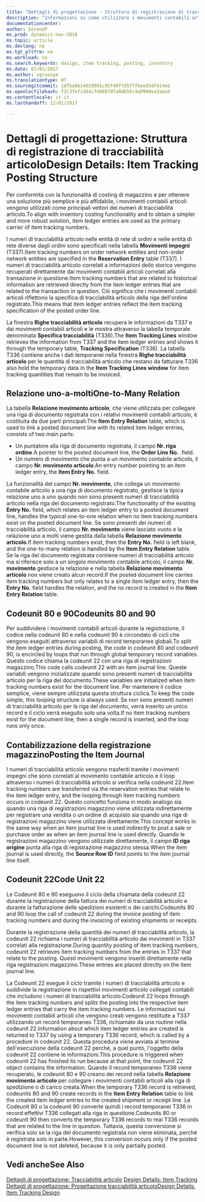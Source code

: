 ```yaml
---
title: "Dettagli di progettazione - Struttura di registrazione di tracciabilità articolo"
description: "Informazioni su come utilizzare i movimenti contabili articoli come vettori principali dei numeri di tracciabilità articolo."
documentationcenter: 
author: SorenGP
ms.prod: dynamics-nav-2018
ms.topic: article
ms.devlang: na
ms.tgt_pltfrm: na
ms.workload: na
ms.search.keywords: design, item tracking, posting, inventory
ms.date: 07/01/2017
ms.author: sgroespe
ms.translationtype: HT
ms.sourcegitcommit: 1dfba8b14019991c95f40ffd5f7fbaed5df414eb
ms.openlocfilehash: f3c37ef1dd4c7d9887dfa0db55c4a0990ea3aea5
ms.contentlocale: it-it
ms.lasthandoff: 12/01/2017

---
```

# <a name="design-details-item-tracking-posting-structure"></a><span data-ttu-id="34193-103">Dettagli di progettazione: Struttura di registrazione di tracciabilità articolo</span><span class="sxs-lookup"><span data-stu-id="34193-103">Design Details: Item Tracking Posting Structure</span></span>
<span data-ttu-id="34193-104">Per conformità con la funzionalità di costing di magazzino e per ottenere una soluzione più semplice e più affidabile, i movimenti contabili articoli vengono utilizzati come principali vettori dei numeri di tracciabilità articolo.</span><span class="sxs-lookup"><span data-stu-id="34193-104">To align with inventory costing functionality and to obtain a simpler and more robust solution, item ledger entries are used as the primary carrier of item tracking numbers.</span></span>  
  
<span data-ttu-id="34193-105">I numeri di tracciabilità articolo nelle entità di rete di ordini e nelle entità di rete diverse dagli ordini sono specificati nella tabella **Movimenti impegni** (T337).</span><span class="sxs-lookup"><span data-stu-id="34193-105">Item tracking numbers on order network entities and non-order network entities are specified in the **Reservation Entry** table (T337).</span></span> <span data-ttu-id="34193-106">I numeri di tracciabilità articolo correlati a informazioni dello storico vengono recuperati direttamente dai movimenti contabili articoli correlati alla transazione in questione.</span><span class="sxs-lookup"><span data-stu-id="34193-106">Item tracking numbers that are related to historical information are retrieved directly from the item ledger entries that are related to the transaction in question.</span></span> <span data-ttu-id="34193-107">Ciò significa che i movimenti contabili articoli riflettono la specifica di tracciabilità articolo della riga dell'ordine registrato.</span><span class="sxs-lookup"><span data-stu-id="34193-107">This means that item ledger entries reflect the item tracking specification of the posted order line.</span></span>  
  
<span data-ttu-id="34193-108">La finestra **Righe tracciabilità articolo** recupera le informazioni da T337 e dai movimenti contabili articoli e le mostra attraverso la tabella temporale denominata **Specifica tracciabilità** (T336).</span><span class="sxs-lookup"><span data-stu-id="34193-108">The **Item Tracking Lines** window retrieves the information from T337 and the item ledger entries and shows it through the temporary table, **Tracking Specification** (T336).</span></span> <span data-ttu-id="34193-109">La tabella T336 contiene anche i dati temporanei nella finestra **Righe tracciabilità articolo** per le quantità di tracciabilità articolo che restano da fatturare.</span><span class="sxs-lookup"><span data-stu-id="34193-109">T336 also hold the temporary data in the **Item Tracking Lines window** for item tracking quantities that remain to be invoiced.</span></span>  
  
## <a name="one-to-many-relation"></a><span data-ttu-id="34193-110">Relazione uno-a-molti</span><span class="sxs-lookup"><span data-stu-id="34193-110">One-to-Many Relation</span></span>  
<span data-ttu-id="34193-111">La tabella **Relazione movimento articolo**, che viene utilizzata per collegare una riga di documento registrata con i relativi movimenti contabili articolo, è costituita da due parti principali:</span><span class="sxs-lookup"><span data-stu-id="34193-111">The **Item Entry Relation** table, which is used to link a posted document line with its related item ledger entries, consists of two main parts:</span></span>  
  
* <span data-ttu-id="34193-112">Un puntatore alla riga di documento registrata, il campo **Nr. riga ordine**.</span><span class="sxs-lookup"><span data-stu-id="34193-112">A pointer to the posted document line, the **Order Line No.**</span></span> <span data-ttu-id="34193-113">.</span><span class="sxs-lookup"><span data-stu-id="34193-113">field.</span></span>  
* <span data-ttu-id="34193-114">Un numero di movimento che punta a un movimento contabile articolo, il campo **Nr. movimento articolo**.</span><span class="sxs-lookup"><span data-stu-id="34193-114">An entry number pointing to an item ledger entry, the **Item Entry No.** field.</span></span>  
  
<span data-ttu-id="34193-115">La funzionalità del campo **Nr. movimento**, che collega un movimento contabile articolo a una riga di documento registrato, gestisce la tipica relazione uno a uno quando non sono presenti numeri di tracciabilità articolo nella riga del documento registrato.</span><span class="sxs-lookup"><span data-stu-id="34193-115">The functionality of the existing **Entry No.** field, which relates an item ledger entry to a posted document line, handles the typical one-to-one relation when no item tracking numbers exist on the posted document line.</span></span> <span data-ttu-id="34193-116">Se sono presenti dei numeri di tracciabilità articolo, il campo **Nr. movimento** viene lasciato vuoto e la relazione uno a molti viene gestita dalla tabella **Relazione movimento articolo**.</span><span class="sxs-lookup"><span data-stu-id="34193-116">If item tracking numbers exist, then the **Entry No.** field is left blank, and the one-to-many relation is handled by the **Item Entry Relation** table.</span></span> <span data-ttu-id="34193-117">Se la riga del documento registrata contiene numeri di tracciabilità articolo ma si riferisce solo a un singolo movimento contabile articolo, il campo **Nr. movimento** gestisce la relazione e nella tabella **Relazione movimento articolo** non viene creato alcun record.</span><span class="sxs-lookup"><span data-stu-id="34193-117">If the posted document line carries item tracking numbers but only relates to a single item ledger entry, then the **Entry No.** field handles the relation, and the no record is created in the **Item Entry Relation** table.</span></span>  
  
## <a name="codeunits-80-and-90"></a><span data-ttu-id="34193-118">Codeunit 80 e 90</span><span class="sxs-lookup"><span data-stu-id="34193-118">Codeunits 80 and 90</span></span>  
<span data-ttu-id="34193-119">Per suddividere i movimenti contabili articoli durante la registrazione, il codice nella codeunit 80 e nella codeunit 90 è circondato di cicli che vengono eseguiti attraverso variabili di record temporanee globali.</span><span class="sxs-lookup"><span data-stu-id="34193-119">To split the item ledger entries during posting, the code in codeunit 80 and codeunit 90, is encircled by loops that run through global temporary record variables.</span></span> <span data-ttu-id="34193-120">Questo codice chiama la codeunit 22 con una riga di registrazioni magazzino.</span><span class="sxs-lookup"><span data-stu-id="34193-120">This code calls codeunit 22 with an item journal line.</span></span> <span data-ttu-id="34193-121">Queste variabili vengono inizializzate quando sono presenti numeri di tracciabilità articolo per la riga del documento.</span><span class="sxs-lookup"><span data-stu-id="34193-121">These variables are initialized when item tracking numbers exist for the document line.</span></span> <span data-ttu-id="34193-122">Per mantenere il codice semplice, viene sempre utilizzata questa struttura ciclica.</span><span class="sxs-lookup"><span data-stu-id="34193-122">To keep the code simple, this looping structure is always used.</span></span> <span data-ttu-id="34193-123">Se non sono presenti numeri di tracciabilità articolo per la riga del documento, verrà inserito un unico record e il ciclo verrà eseguito solo una volta.</span><span class="sxs-lookup"><span data-stu-id="34193-123">If no item tracking numbers exist for the document line, then a single record is inserted, and the loop runs only once.</span></span>  
  
## <a name="posting-the-item-journal"></a><span data-ttu-id="34193-124">Contabilizzazione della registrazione magazzino</span><span class="sxs-lookup"><span data-stu-id="34193-124">Posting the Item Journal</span></span>  
<span data-ttu-id="34193-125">I numeri di tracciabilità articolo vengono trasferiti tramite i movimenti impegni che sono correlati al movimento contabile articolo e il loop attraverso i numeri di tracciabilità articolo si verifica nella codeunit 22.</span><span class="sxs-lookup"><span data-stu-id="34193-125">Item tracking numbers are transferred via the reservation entries that relate to the item ledger entry, and the looping through item tracking numbers occurs in codeunit 22.</span></span> <span data-ttu-id="34193-126">Questo concetto funziona in modo analogo sia quando una riga di registrazioni magazzino viene utilizzata indirettamente per registrare una vendita o un ordine di acquisto sia quando una riga di registrazioni magazzino viene utilizzata direttamente.</span><span class="sxs-lookup"><span data-stu-id="34193-126">This concept works in the same way when an item journal line is used indirectly to post a sale or purchase order as when an item journal line is used directly.</span></span> <span data-ttu-id="34193-127">Quando le registrazioni magazzino vengono utilizzate direttamente, il campo **ID riga origine** punta alla riga di registrazione magazzino stessa.</span><span class="sxs-lookup"><span data-stu-id="34193-127">When the item journal is used directly, the **Source Row ID** field points to the item journal line itself.</span></span>  
  
## <a name="code-unit-22"></a><span data-ttu-id="34193-128">Codeunit 22</span><span class="sxs-lookup"><span data-stu-id="34193-128">Code Unit 22</span></span>  
<span data-ttu-id="34193-129">Le Codeunit 80 e 90 eseguono il ciclo della chiamata della codeunit 22 durante la registrazione della fattura dei numeri di tracciabilità articolo e durante la fatturazione delle spedizioni esistenti o dei carichi.</span><span class="sxs-lookup"><span data-stu-id="34193-129">Codeunits 80 and 90 loop the call of codeunit 22 during the invoice posting of item tracking numbers and during the invoicing of existing shipments or receipts.</span></span>  
  
<span data-ttu-id="34193-130">Durante la registrazione della quantità dei numeri di tracciabilità articolo, la codeunit 22 richiama i numeri di tracciabilità articolo dai movimenti in T337 correlati alla registrazione.</span><span class="sxs-lookup"><span data-stu-id="34193-130">During quantity posting of item tracking numbers, codeunit 22 retrieves item tracking numbers from the entries in T337 that relate to the posting.</span></span> <span data-ttu-id="34193-131">Questi movimenti vengono inseriti direttamente nella riga registrazioni magazzino.</span><span class="sxs-lookup"><span data-stu-id="34193-131">These entries are placed directly on the item journal line.</span></span>  
  
<span data-ttu-id="34193-132">La Codeunit 22 esegue il ciclo tramite i numeri di tracciabilità articolo e suddivide la registrazione in rispettivi movimenti articolo collegati contabili che includono i numeri di tracciabilità articolo.</span><span class="sxs-lookup"><span data-stu-id="34193-132">Codeunit 22 loops through the item tracking numbers and splits the posting into the respective item ledger entries that carry the item tracking numbers.</span></span> <span data-ttu-id="34193-133">Le informazioni sui movimenti contabili articoli che vengono creati vengono restituite a T337 utilizzando un record temporaneo T336, richiamato da una routine nella codeunit 22.</span><span class="sxs-lookup"><span data-stu-id="34193-133">Information about which item ledger entries are created is returned to T337 by using a temporary T336 record, which is called by a procedure in codeunit 22.</span></span> <span data-ttu-id="34193-134">Questa procedura viene avviata al termine dell'esecuzione della codeunit 22 perché, a quel punto, l'oggetto della codeunit 22 contiene le informazioni.</span><span class="sxs-lookup"><span data-stu-id="34193-134">This procedure is triggered when codeunit 22 has finished its run because at that point, the codeunit 22 object contains the information.</span></span> <span data-ttu-id="34193-135">Quando il record temporaneo T336 viene recuperato, le codeunit 80 e 90 creano dei record nella tabella **Relazione movimento articolo** per collegare i movimenti contabili articoli alla riga di spedizione o di carico creata.</span><span class="sxs-lookup"><span data-stu-id="34193-135">When the temporary T336 record is retrieved, codeunits 80 and 90 create records in the **Item Entry Relation** table to link the created item ledger entries to the created shipment or receipt line.</span></span> <span data-ttu-id="34193-136">Le Codeunit 80 o la codeunit 90 converte quindi i record temporanei T336 in record effettivi T336 collegati alla riga in questione.</span><span class="sxs-lookup"><span data-stu-id="34193-136">Codeunits 80 or codeunit 90 then converts the temporary T336 records to real T336 records that are related to the line in question.</span></span> <span data-ttu-id="34193-137">Tuttavia, questa conversione si verifica solo se la riga del documento registrata non viene eliminata, perché è registrata solo in parte.</span><span class="sxs-lookup"><span data-stu-id="34193-137">However, this conversion occurs only if the posted document line is not deleted, because it is only partially posted.</span></span>  
  
## <a name="see-also"></a><span data-ttu-id="34193-138">Vedi anche</span><span class="sxs-lookup"><span data-stu-id="34193-138">See Also</span></span>  
<span data-ttu-id="34193-139">[Dettagli di progettazione: Tracciabilità articolo](design-details-item-tracking.md) </span><span class="sxs-lookup"><span data-stu-id="34193-139">[Design Details: Item Tracking](design-details-item-tracking.md) </span></span>  
[<span data-ttu-id="34193-140">Dettagli di progettazione: Progettazione tracciabilità articolo</span><span class="sxs-lookup"><span data-stu-id="34193-140">Design Details: Item Tracking Design</span></span>](design-details-item-tracking-design.md)
